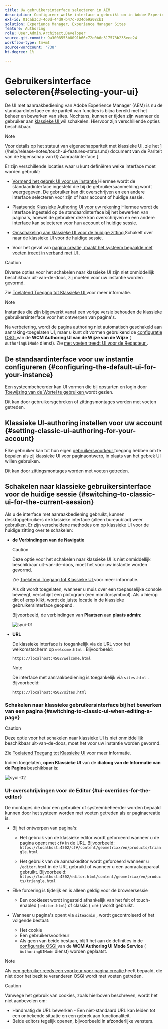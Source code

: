 ```yaml
---
title: Uw gebruikersinterface selecteren in AEM
description: Configureer welke interface u gebruikt om in Adobe Experience Manager 6.5 te werken.
exl-id: 01cab3c3-4c0d-44d9-b47c-034de9a08cb1
solution: Experience Manager, Experience Manager Sites
feature: Authoring
role: User,Admin,Architect,Developer
source-git-commit: 9a3008553b8091b66c72e0b6c317573b235eee24
workflow-type: tm+mt
source-wordcount: '738'
ht-degree: 1%

---
```


# Gebruikersinterface selecteren{#selecting-your-ui}

De UI met aanraakbediening van Adobe Experience Manager (AEM) is nu de standaardinterface en de pariteit van functies is bijna bereikt met het beheer en bewerken van sites. Nochtans, kunnen er tijden zijn wanneer de gebruiker aan [ klassieke UI ](/help/sites-classic-ui-authoring/classicui.md) wil schakelen. Hiervoor zijn verschillende opties beschikbaar.

>[!NOTE]
>
>Voor details op het statuut van eigenschappariteit met klassieke UI, zie het ](/help/release-notes/touch-ui-features-status.md) document van de Pariteit van de Eigenschap van 0} Aanraakinterface.[

Er zijn verschillende locaties waar u kunt definiëren welke interface moet worden gebruikt:

* [ Vormend het gebrek UI voor uw instantie ](#configuring-the-default-ui-for-your-instance)
Hiermee wordt de standaardinterface ingesteld die bij de gebruikersaanmelding wordt weergegeven. De gebruiker kan dit overschrijven en een andere interface selecteren voor zijn of haar account of huidige sessie.

* [ Plaatsende Klassieke Authoring UI voor uw rekening ](/help/sites-authoring/select-ui.md#setting-classic-ui-authoring-for-your-account)
Hiermee wordt de interface ingesteld op de standaardinterface bij het bewerken van pagina&#39;s, hoewel de gebruiker deze kan overschrijven en een andere interface kan selecteren voor hun account of huidige sessie.

* [ Omschakeling aan klassieke UI voor de huidige zitting ](#switching-to-classic-ui-for-the-current-session)
Schakelt over naar de klassieke UI voor de huidige sessie.

* Voor het geval van [ pagina creatie, maakt het systeem bepaalde met voeten treedt in verband met UI ](#ui-overrides-for-the-editor).

>[!CAUTION]
>
>Diverse opties voor het schakelen naar klassieke UI zijn niet onmiddellijk beschikbaar uit-van-de-doos, zij moeten voor uw instantie worden gevormd.
>
>Zie [ Toelatend Toegang tot Klassieke UI ](/help/sites-administering/enable-classic-ui.md) voor meer informatie.

>[!NOTE]
>
>Instanties die zijn bijgewerkt vanaf een vorige versie behouden de klassieke gebruikersinterface voor het ontwerpen van pagina&#39;s.
>
>Na verbetering, wordt de pagina authoring niet automatisch geschakeld aan aanraking-toegelaten UI, maar u kunt dit vormen gebruikend de [ configuratie OSGi ](/help/sites-deploying/configuring-osgi.md) van de **WCM Authoring UI van de Wijze van de Wijze** ( `AuthoringUIMode` dienst). Zie [ met voeten treedt UI voor de Redacteur ](#ui-overrides-for-the-editor).

## De standaardinterface voor uw instantie configureren {#configuring-the-default-ui-for-your-instance}

Een systeembeheerder kan UI vormen die bij opstarten en login door [ Toewijzing van de Wortel te gebruiken ](/help/sites-deploying/osgi-configuration-settings.md#daycqrootmapping) wordt gezien.

Dit kan door gebruikersgebreken of zittingsmontages worden met voeten getreden.

## Klassieke UI-authoring instellen voor uw account {#setting-classic-ui-authoring-for-your-account}

Elke gebruiker kan tot hun eigen [ gebruikersvoorkeur ](/help/sites-authoring/user-properties.md#userpreferences) toegang hebben om te bepalen als zij klassieke UI voor paginaontwerp, in plaats van het gebrek UI willen gebruiken.

Dit kan door zittingsmontages worden met voeten getreden.

## Schakelen naar klassieke gebruikersinterface voor de huidige sessie {#switching-to-classic-ui-for-the-current-session}

Als u de interface met aanraakbediening gebruikt, kunnen desktopgebruikers de klassieke interface (alleen bureaublad) weer gebruiken. Er zijn verscheidene methodes om op klassieke UI voor de huidige zitting over te schakelen:

* **de Verbindingen van de Navigatie**

  >[!CAUTION]
  >
  >Deze optie voor het schakelen naar klassieke UI is niet onmiddellijk beschikbaar uit-van-de-doos, moet het voor uw instantie worden gevormd.
  >
  >
  >Zie [ Toelatend Toegang tot Klassieke UI ](/help/sites-administering/enable-classic-ui.md) voor meer informatie.

  Als dit wordt toegelaten, wanneer u muis over een toepasselijke console beweegt, verschijnt een pictogram (een monitorsymbool). Als u hierop tikt of erop klikt, wordt de juiste locatie in de klassieke gebruikersinterface geopend.

  Bijvoorbeeld, de verbindingen van **Plaatsen** aan **plaats admin**:

  ![ syui-01 ](assets/syui-01.png)

* **URL**

  De klassieke interface is toegankelijk via de URL voor het welkomstscherm op `welcome.html` . Bijvoorbeeld:

  `https://localhost:4502/welcome.html`

  >[!NOTE]
  >
  >De interface met aanraakbediening is toegankelijk via `sites.html` . Bijvoorbeeld:
  >
  >
  >`https://localhost:4502/sites.html`

### Schakelen naar klassieke gebruikersinterface bij het bewerken van een pagina {#switching-to-classic-ui-when-editing-a-page}

>[!CAUTION]
>
>Deze optie voor het schakelen naar klassieke UI is niet onmiddellijk beschikbaar uit-van-de-doos, moet het voor uw instantie worden gevormd.
>
>Zie [ Toelatend Toegang tot Klassieke UI ](/help/sites-administering/enable-classic-ui.md) voor meer informatie.

Indien toegelaten, **open Klassieke UI** van de **dialoog van de Informatie van de Pagina** beschikbaar is:

![ syui-02 ](assets/syui-02.png)

### UI-overschrijvingen voor de Editor {#ui-overrides-for-the-editor}

De montages die door een gebruiker of systeembeheerder worden bepaald kunnen door het systeem worden met voeten getreden als er paginacreatie is.

* Bij het ontwerpen van pagina&#39;s:

   * Het gebruik van de klassieke editor wordt geforceerd wanneer u de pagina opent met `cf#` in de URL. Bijvoorbeeld:
     `https://localhost:4502/cf#/content/geometrixx/en/products/triangle.html`

   * Het gebruik van de aanraakeditor wordt geforceerd wanneer u `/editor.html` in de URL gebruikt of wanneer u een aanraakapparaat gebruikt. Bijvoorbeeld:
     `https://localhost:4502/editor.html/content/geometrixx/en/products/triangle.html`

* Elke forcering is tijdelijk en is alleen geldig voor de browsersessie

   * Een cookieset wordt ingesteld afhankelijk van het feit of touch-enabled ( `editor.html`) of classic ( `cf#` ) wordt gebruikt.

* Wanneer u pagina&#39;s opent via `siteadmin` , wordt gecontroleerd of het volgende bestaat:

   * Het cookie
   * Een gebruikersvoorkeur
   * Als geen van beide bestaan, blijft het aan de definities in de [ configuratie OSGi ](/help/sites-deploying/configuring-osgi.md) van de **WCM Authoring UI Mode Service** ( `AuthoringUIMode` dienst) worden geplaatst.

>[!NOTE]
>
>Als [ een gebruiker reeds een voorkeur voor pagina creatie ](#settingthedefaultauthoringuiforyouraccount) heeft bepaald, die niet door het bezit te veranderen OSGi wordt met voeten getreden.

>[!CAUTION]
>
>Vanwege het gebruik van cookies, zoals hierboven beschreven, wordt het niet aanbevolen om:
>
>* Handmatig de URL bewerken - Een niet-standaard URL kan leiden tot een onbekende situatie en een gebrek aan functionaliteit.
>* Beide editors tegelijk openen, bijvoorbeeld in afzonderlijke vensters.

